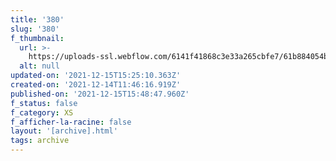 ```yaml
---
title: '380'
slug: '380'
f_thumbnail:
  url: >-
    https://uploads-ssl.webflow.com/6141f41868c3e33a265cbfe7/61b884054b54efa6b825c632_380.jpg
  alt: null
updated-on: '2021-12-15T15:25:10.363Z'
created-on: '2021-12-14T11:46:16.919Z'
published-on: '2021-12-15T15:48:47.960Z'
f_status: false
f_category: XS
f_afficher-la-racine: false
layout: '[archive].html'
tags: archive
---
```



